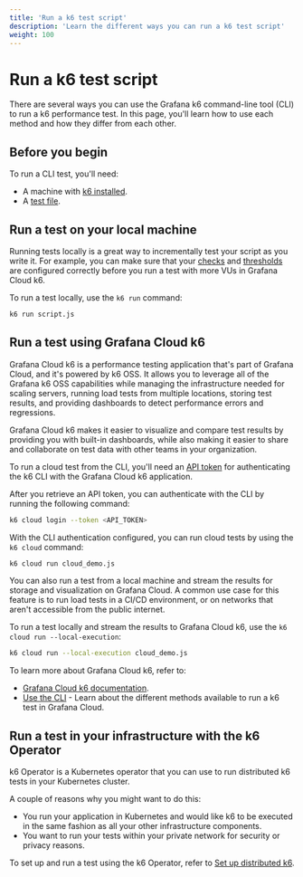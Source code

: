 ```yaml
---
title: 'Run a k6 test script'
description: 'Learn the different ways you can run a k6 test script'
weight: 100
---
```


# Run a k6 test script

There are several ways you can use the Grafana k6 command-line tool (CLI) to run a k6 performance test. In this page, you'll learn how to use each method and how they differ from each other.

## Before you begin

To run a CLI test, you'll need:

- A machine with [k6 installed](https://grafana.com/docs/k6/<K6_VERSION>/get-started/installation/).
- A [test file](https://grafana.com/docs/k6/<K6_VERSION>/using-k6/test-authoring/create-test-script-using-the-cli/).

## Run a test on your local machine

Running tests locally is a great way to incrementally test your script as you write it. For example, you can make sure that your [checks](https://grafana.com/docs/k6/<K6_VERSION>/using-k6/checks/) and [thresholds](https://grafana.com/docs/k6/<K6_VERSION>/using-k6/thresholds/) are configured correctly before you run a test with more VUs in Grafana Cloud k6.

To run a test locally, use the `k6 run` command:

```bash
k6 run script.js
```

## Run a test using Grafana Cloud k6

Grafana Cloud k6 is a performance testing application that's part of Grafana Cloud, and it's powered by k6 OSS. It allows you to leverage all of the Grafana k6 OSS capabilities while managing the infrastructure needed for scaling servers, running load tests from multiple locations, storing test results, and providing dashboards to detect performance errors and regressions.

Grafana Cloud k6 makes it easier to visualize and compare test results by providing you with built-in dashboards, while also making it easier to share and collaborate on test data with other teams in your organization.

To run a cloud test from the CLI, you'll need an [API token](https://grafana.com/docs/grafana-cloud/testing/k6/author-run/tokens-and-cli-authentication/) for authenticating the k6 CLI with the Grafana Cloud k6 application.

After you retrieve an API token, you can authenticate with the CLI by running the following command:

```bash
k6 cloud login --token <API_TOKEN>
```

With the CLI authentication configured, you can run cloud tests by using the `k6 cloud` command:

```bash
k6 cloud run cloud_demo.js
```

You can also run a test from a local machine and stream the results for storage and visualization on Grafana Cloud. A common use case for this feature is to run load tests in a CI/CD environment, or on networks that aren't accessible from the public internet.

To run a test locally and stream the results to Grafana Cloud k6, use the `k6 cloud run --local-execution`:

```bash
k6 cloud run --local-execution cloud_demo.js
```

To learn more about Grafana Cloud k6, refer to:

- [Grafana Cloud k6 documentation](https://grafana.com/docs/grafana-cloud/testing/k6/).
- [Use the CLI](https://grafana.com/docs/grafana-cloud/testing/k6/author-run/use-the-cli/) - Learn about the different methods available to run a k6 test in Grafana Cloud.

## Run a test in your infrastructure with the k6 Operator

k6 Operator is a Kubernetes operator that you can use to run distributed k6 tests in your Kubernetes cluster.

A couple of reasons why you might want to do this:

- You run your application in Kubernetes and would like k6 to be executed in the same fashion as all your other infrastructure components.
- You want to run your tests within your private network for security or privacy reasons.

To set up and run a test using the k6 Operator, refer to [Set up distributed k6](https://grafana.com/docs/k6/<K6_VERSION>/set-up/set-up-distributed-k6/).
